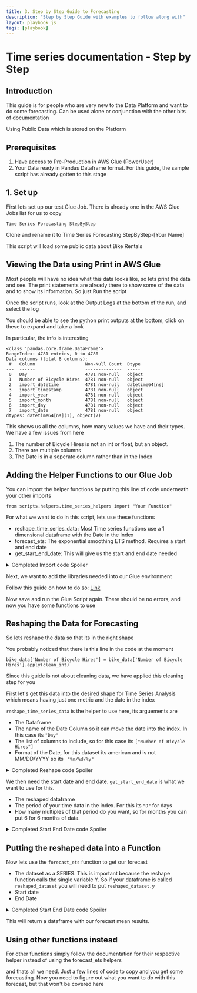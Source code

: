 ```yaml
---
title: 3. Step by Step Guide to Forecasting
description: "Step by Step Guide with examples to follow along with"
layout: playbook_js
tags: [playbook]
---
```


# Time series documentation - Step by Step

## Introduction

This guide is for people who are very new to the Data Platform and want to do some forecasting. Can be used alone or conjunction with the other bits of documentation

Using Public Data which is stored on the Platform

## Prerequisites

1. Have access to Pre-Production in AWS Glue (PowerUser)
2. Your Data ready in Pandas Dataframe format. For this guide, the sample script has already gotten to this stage

## 1. Set up

First lets set up our test Glue Job. There is already one in the AWS Glue Jobs list for us to copy

```
Time Series Forecasting StepByStep
```

Clone and rename it to Time Series Forecasting StepByStep-[Your Name]

This script will load some public data about Bike Rentals

## Viewing the Data using Print in AWS Glue

Most people will have no idea what this data looks like, so lets print the data and see. The print statements are already there to show some of the data and to show its information. So just Run the script

Once the script runs, look at the Output Logs at the bottom of the run, and select the log

You should be able to see the python print outputs at the bottom, click on these to expand and take a look

In particular, the info is interesting

```
<class 'pandas.core.frame.DataFrame'>
RangeIndex: 4781 entries, 0 to 4780
Data columns (total 8 columns):
 #   Column                   Non-Null Count  Dtype         
---  ------                   --------------  -----         
 0   Day                      4781 non-null   object        
 1   Number of Bicycle Hires  4781 non-null   object        
 2   import_datetime          4781 non-null   datetime64[ns]
 3   import_timestamp         4781 non-null   object        
 4   import_year              4781 non-null   object        
 5   import_month             4781 non-null   object        
 6   import_day               4781 non-null   object        
 7   import_date              4781 non-null   object        
dtypes: datetime64[ns](1), object(7)
```
This shows us all the columns, how many values we have and their types. We have a few issues from here

1. The number of Bicycle Hires is not an int or float, but an object.
2. There are multiple columns
3. The Date is in a seperate column rather than in the Index

## Adding the Helper Functions to our Glue Job

You can import the helper functions by putting this line of code underneath your other imports

```
from scripts.helpers.time_series_helpers import "Your Function"
```
For what we want to do in this script, lets use these functions

- reshape_time_series_data: Most Time series functions use a 1 dimensional dataframe with the Date in the Index
- forecast_ets: The exponential smoothing ETS method. Requires a start and end date
- get_start_end_date: This will give us the start and end date needed

<details>
  <summary>Completed Import code Spoiler</summary>
  from scripts.helpers.time_series_helpers import reshape_time_series_data, forecast_ets, get_start_end_date
</details>

Next, we want to add the libraries needed into our Glue environment

Follow this guide on how to do so: [Link](https://github.com/LBHackney-IT/Data-Platform-Playbook/blob/f8682cb6ff53af1049dc40a9c67dd51aedc5ac6e/docs/playbook/querying-and-analysing-data/time-series-analysis/1-introduction.md#glue-job-prequisites)

Now save and run the Glue Script again. There should be no errors, and now you have some functions to use

## Reshaping the Data for Forecasting

So lets reshape the data so that its in the right shape

You probably noticed that there is this line in the code at the moment
```
bike_data['Number of Bicycle Hires'] = bike_data['Number of Bicycle Hires'].apply(clean_int)
```
Since this guide is not about cleaning data, we have applied this cleaning step for you

First let's get this data into the desired shape for Time Series Analysis which means having just one metric and the date in the index

``` reshape_time_series_data ``` is the helper to use here, its arguements are
- The Dataframe
- The name of the Date Column so it can move the date into the index. In this case its ```"Day"```
- The list of columns to include, so for this case its ``` ["Number of Bicycle Hires"] ```
- Format of the Date, for this dataset its american and is not MM/DD/YYYY so its ``` "%m/%d/%y"```

<details>
  <summary>Completed Reshape code Spoiler</summary>
  reshaped_data = reshape_time_series_data(bike_data,"Day",["Number of Bicycle Hires"], "%m/%d/%y")
</details>

We then need the start date and end date. ``` get_start_end_date ``` is what we want to use for this.

- The reshaped dataframe
- The period of your time data in the index. For this its ```"D"``` for days
- How many multiples of that period do you want, so for months you can put 6 for 6 months of data.

<details>
  <summary>Completed Start End Date code Spoiler</summary>
  start_date, end_date = get_start_end_date(reshaped_data,"D",180)

  To get 180 days of data
</details>

## Putting the reshaped data into a Function

Now lets use the ```forecast_ets``` function to get our forecast

- The dataset as a SERIES. This is important because the reshape function calls the single variable Y. So if your dataframe is called ```reshaped_dataset``` you will need to put ```reshaped_dataset.y```
- Start date
- End Date

<details>
  <summary>Completed Start End Date code Spoiler</summary>
  forecast = forecast_ets(reshaped_data.y,start_date,end_date)
</details>

This will return a dataframe with our forecast mean results.

## Using other functions instead

For other functions simply follow the documentation for their respective helper instead of using the forecast_ets helpers

and thats all we need. Just a few lines of code to copy and you get some forecasting. Now you need to figure out what you want to do with this forecast, but that won't be covered here